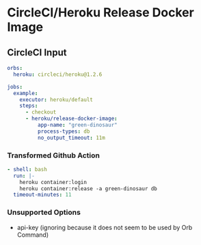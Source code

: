 # CircleCI/Heroku Release Docker Image

## CircleCI Input

```yaml
orbs:
  heroku: circleci/heroku@1.2.6

jobs:
  example:
    executor: heroku/default
    steps:
      - checkout
      - heroku/release-docker-image:
          app-name: "green-dinosaur"
          process-types: db
          no_output_timeout: 11m
```

### Transformed Github Action

```yaml
- shell: bash
  run: |-
    heroku container:login
    heroku container:release -a green-dinosaur db
  timeout-minutes: 11
```

### Unsupported Options
- api-key (ignoring because it does not seem to be used by Orb Command)
